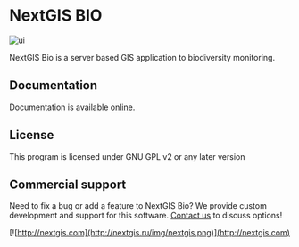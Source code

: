 NextGIS BIO
============

![ui](http://docs.nextgis.ru/_images/bio_common.png)

NextGIS Bio is a server based GIS application to biodiversity monitoring.

Documentation
-------------
Documentation is available [online](http://docs.nextgis.ru/docs_ngbio/source/toc.html).

License
-------------
This program is licensed under GNU GPL v2 or any later version

Commercial support
----------
Need to fix a bug or add a feature to NextGIS Bio? We provide custom development and support for this software. [Contact us](http://nextgis.ru/en/contact/) to discuss options!

[![http://nextgis.com](http://nextgis.ru/img/nextgis.png)](http://nextgis.com)
